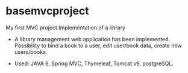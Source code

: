 # basemvcproject
My first MVC project.Implementation of a library

- A library management web application has been implemented. Possibility to bind a book to a user, edit user/book data, create new users/books.

- Used: JAVA 9, Spring MVC, Thymeleaf, Tomcat v9, postgreSQL.
